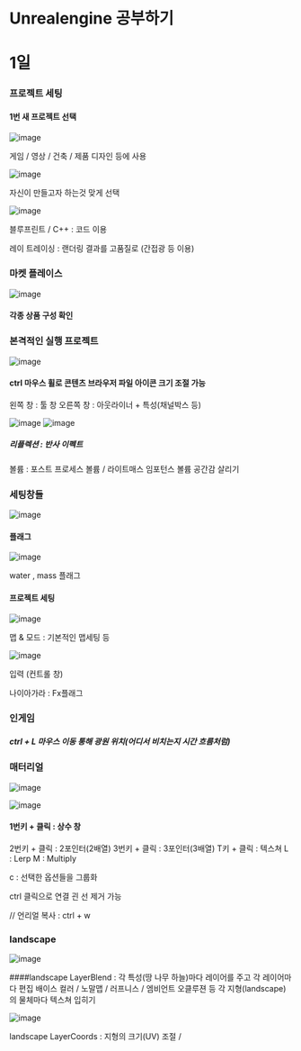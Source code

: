 # Unrealengine 공부하기

# 1일

### 프로젝트 세팅

#### 1번 새 프로젝트 선택

![image](https://user-images.githubusercontent.com/80494367/117901233-df730e80-b305-11eb-892b-164e4d5c5d25.png)

게임 / 영상 / 건축 / 제품 디자인 등에 사용          
    
![image](https://user-images.githubusercontent.com/80494367/117901506-717b1700-b306-11eb-99ad-0c34c357918f.png)
    
자신이 만들고자 하는것 맞게 선택
    
![image](https://user-images.githubusercontent.com/80494367/117900345-f87ac000-b303-11eb-99c4-4819fcde02fe.png)
    
블루프린트 / C++ : 코드 이용
    
레이 트레이싱 : 랜더링 결과를 고품질로 (간접광 등 이용)

### 마켓 플레이스
   
![image](https://user-images.githubusercontent.com/80494367/117900582-7212ae00-b304-11eb-92b7-9ee311cb02d8.png)
   
#### 각종 상품 구성 확인

### 본격적인 실행 프로젝트
   
![image](https://user-images.githubusercontent.com/80494367/117902709-0bdc5a00-b309-11eb-9c79-6a537ce59383.png)
   
####  ctrl 마우스 휠로  콘텐츠 브라우저 파일 아이콘 크기 조절 가능
   
   왼쪽 창 : 툴 창
   오른쪽 창 : 아웃라이너 + 특성(채널박스 등)
      
![image](https://user-images.githubusercontent.com/80494367/117903143-fae01880-b309-11eb-939a-add19da37064.png)
![image](https://user-images.githubusercontent.com/80494367/117903180-0a5f6180-b30a-11eb-950e-30c62041a24a.png)
   
##### 리플렉션 : 반사 이펙트
볼륨 : 포스트 프로세스 볼륨 / 라이트매스 임포턴스 볼륨
공간감 살리기   


### 세팅창들

![image](https://user-images.githubusercontent.com/80494367/117903676-f2d4a880-b30a-11eb-9fe2-b2ec0bad5fe2.png)

#### 플래그
![image](https://user-images.githubusercontent.com/80494367/117903879-5232b880-b30b-11eb-80ab-37fe32b56b13.png)

water , mass 플래그

#### 프로젝트 세팅
![image](https://user-images.githubusercontent.com/80494367/117904129-c0777b00-b30b-11eb-8603-d155c421857e.png)
   
   맵 & 모드 :  기본적인 맵세팅 등

![image](https://user-images.githubusercontent.com/80494367/117904408-47c4ee80-b30c-11eb-9e38-8ad11193f143.png)

   입력 (컨트롤 창)
   

나이아가라 : Fx플래그



### 인게임

##### ctrl + L 마우스 이동 통해  광원 위치(어디서 비치는지  시간 흐름처럼)


### 매터리얼

![image](https://user-images.githubusercontent.com/80494367/117909227-cde53300-b314-11eb-9f70-a8c50f098b0e.png)

![image](https://user-images.githubusercontent.com/80494367/117909471-45b35d80-b315-11eb-92c8-76696eafcda8.png)

   
#### 1번키 + 클릭 :  상수 창
2번키 + 클릭 : 2포인터(2배열)
3번키 + 클릭 : 3포인터(3배열)
T키 + 클릭 : 텍스쳐
L : Lerp
M : Multiply

c : 선택한 옵션들을 그룹화

ctrl 클릭으로 연결 괸 선 제거 가능

// 언리얼 복사 : ctrl + w
   
   
### landscape
   
   ![image](https://user-images.githubusercontent.com/80494367/117909797-e275fb00-b315-11eb-9bc1-b681680646da.png)

   ####landscape LayerBlend : 각 특성(땅 나무 하늘)마다 레이어를 주고  각 레이어마다 편집
     배이스 컬러 / 노말맵 / 러프니스 / 엠비언트 오클루젼 등  각 지형(landscape)의 물체마다 텍스쳐 입히기
   
   ![image](https://user-images.githubusercontent.com/80494367/117910927-cffcc100-b317-11eb-8ce4-ab2cb04c2e86.png)
   
   landscape LayerCoords : 지형의 크기(UV) 조절 / 
      
      
